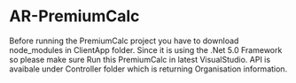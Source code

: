 # AR-PremiumCalc
Before running the PremiumCalc project you have to download node_modules in ClientApp folder.
Since it is using the .Net 5.0 Framework so please make sure Run this PremiumCalc in latest VisualStudio.
API is avaibale under Controller folder which is returning Organisation information.
